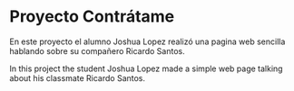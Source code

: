 # Proyecto Contrátame

En este proyecto el alumno Joshua Lopez realizó una pagina web sencilla hablando sobre su compañero Ricardo Santos.

In this project the student Joshua Lopez made a simple web page talking about his classmate Ricardo Santos.
